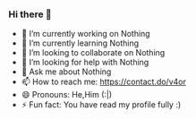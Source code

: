 ### Hi there 👋
- 🔭 I’m currently working on Nothing
- 🌱 I’m currently learning Nothing
- 👯 I’m looking to collaborate on Nothing
- 🤔 I’m looking for help with Nothing
- 💬 Ask me about Nothing
- 📫 How to reach me: https://contact.do/v4or
- 😄 Pronouns: He,Him (:|)
- ⚡ Fun fact: You have read my profile fully :)

